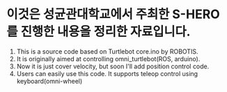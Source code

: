 # 이것은 성균관대학교에서 주최한 S-HERO를 진행한 내용을 정리한 자료입니다.


1. This is a source code based on Turtlebot core.ino by ROBOTIS.
2. It is originally aimed at controlling omni_turtlebot(ROS, arduino). 
3. Now it is just cover velocity, but soon I'll add position control code.
4. Users can easily use this code. It supports teleop control using keyboard(omni-wheel)
